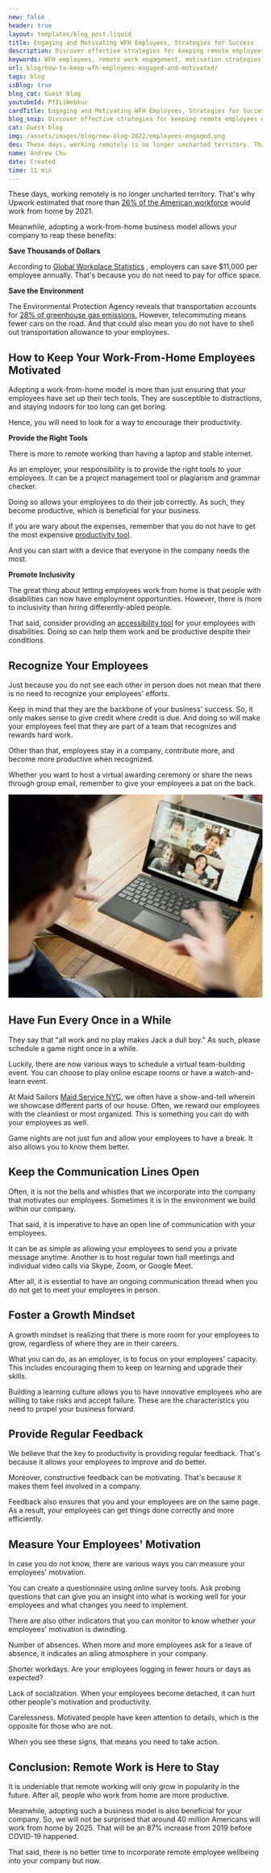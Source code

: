 ```yaml
---
new: false
header: true
layout: templates/blog_post.liquid
title: Engaging and Motivating WFH Employees, Strategies for Success
description: Discover effective strategies for keeping remote employees engaged and motivated. In an era where remote work is becoming increasingly common, Upwork estimates that over 26% of the American workforce will be working from home by 2021.
keywords: WFH employees, remote work engagement, motivation strategies, working from home, American workforce, Upwork
url: blog/how-to-keep-wfh-employees-engaged-and-motivated/
tags: blog
isBlog: true
blog_cat: Guest Blog
youtubeId: PfILiWebkuc
cardTitle: Engaging and Motivating WFH Employees, Strategies for Success
blog_snip: Discover effective strategies for keeping remote employees engaged and motivated. In an era where remote work is becoming increasingly common, Upwork estimates that over 26% of the American workforce will be working from home by 2021.
cat: Guest blog
img: /assets/images/blog/new-blog-2022/employees-engaged.png
des: These days, working remotely is no longer uncharted territory. That's why Upwork estimates that more than 26% of the American workforce would work from home by 2021.
name: Andrew Chu
date: Created
time: 11 min
---
```



These days, working remotely is no longer uncharted territory. That's why Upwork estimated that more
than [26% of the American workforce](https://www.apollotechnical.com/statistics-on-remote-workers/)
would work from home by 2021.

Meanwhile, adopting a work-from-home business model allows your company to reap these benefits:

**Save Thousands of Dollars**

According to
[Global Workplace Statistics](https://globalworkplaceanalytics.com/telecommuting-statistics) ,
employers can save $11,000 per employee annually. That's because you do not need to pay for office
space.

**Save the Environment**

The Environmental Protection Agency reveals that transportation accounts for
[28% of greenhouse gas emissions.](https://www.epa.gov/transportation-air-pollution-and-climate-change/carbon-pollution-transportation)
However, telecommuting means fewer cars on the road. And that could also mean you do not have to
shell out transportation allowance to your employees.

## How to Keep Your Work-From-Home Employees Motivated

Adopting a work-from-home model is more than just ensuring that your employees have set up their
tech tools. They are susceptible to distractions, and staying indoors for too long can get boring.

Hence, you will need to look for a way to encourage their productivity.

**Provide the Right Tools**

There is more to remote working than having a laptop and stable internet.

As an employer, your responsibility is to provide the right tools to your employees. It can be a
project management tool or plagiarism and grammar checker.

Doing so allows your employees to do their job correctly. As such, they become productive, which is
beneficial for your business.

If you are wary about the expenses, remember that you do not have to get the most expensive
[productivity tool](https://www.helperbird.com/blog/stay-on-task-8-productivity-tips-to-help-you-stay-focused-at-work/).

And you can start with a device that everyone in the company needs the most.

**Promote Inclusivity**

The great thing about letting employees work from home is that people with disabilities can now have
employment opportunities. However, there is more to inclusivity than hiring differently-abled
people.

That said, consider providing an [accessibility tool](https://www.helperbird.com/) for your
employees with disabilities. Doing so can help them work and be productive despite their conditions.

## Recognize Your Employees

Just because you do not see each other in person does not mean that there is no need to recognize
your employees' efforts.

Keep in mind that they are the backbone of your business' success. So, it only makes sense to give
credit where credit is due. And doing so will make your employees feel that they are part of a team
that recognizes and rewards hard work.

Other than that, employees stay in a company, contribute more, and become more productive when
recognized.

Whether you want to host a virtual awarding ceremony or share the news through group email, remember
to give your employees a pat on the back.

![Photo of a dyslexic user](/assets/images/blog/how-to-keep-wfh-employees-engaged-and-motivated/how-to-keep-wfh-employees-engaged-and-motivated.jpg)

## Have Fun Every Once in a While

They say that "all work and no play makes Jack a dull boy." As such, please schedule a game night
once in a while.

Luckily, there are now various ways to schedule a virtual team-building event. You can choose to
play online escape rooms or have a watch-and-learn event.

At Maid Sailors [Maid Service NYC](https://cleaningexec.com/), we often have a show-and-tell wherein
we showcase different parts of our house. Often, we reward our employees with the cleanliest or most
organized. This is something you can do with your employees as well.

Game nights are not just fun and allow your employees to have a break. It also allows you to know
them better.

## Keep the Communication Lines Open

Often, it is not the bells and whistles that we incorporate into the company that motivates our
employees. Sometimes it is in the environment we build within our company.

That said, it is imperative to have an open line of communication with your employees.

It can be as simple as allowing your employees to send you a private message anytime. Another is to
host regular town hall meetings and individual video calls via Skype, Zoom, or Google Meet.

After all, it is essential to have an ongoing communication thread when you do not get to meet your
employees in person.

## Foster a Growth Mindset

A growth mindset is realizing that there is more room for your employees to grow, regardless of
where they are in their careers.

What you can do, as an employer, is to focus on your employees' capacity. This includes encouraging
them to keep on learning and upgrade their skills.

Building a learning culture allows you to have innovative employees who are willing to take risks
and accept failure. These are the characteristics you need to propel your business forward.

## Provide Regular Feedback

We believe that the key to productivity is providing regular feedback. That's because it allows your
employees to improve and do better.

Moreover, constructive feedback can be motivating. That's because it makes them feel involved in a
company.

Feedback also ensures that you and your employees are on the same page. As a result, your employees
can get things done correctly and more efficiently.

## Measure Your Employees' Motivation

In case you do not know, there are various ways you can measure your employees' motivation.

You can create a questionnaire using online survey tools. Ask probing questions that can give you an
insight into what is working well for your employees and what changes you need to implement.

There are also other indicators that you can monitor to know whether your employees' motivation is
dwindling.

Number of absences. When more and more employees ask for a leave of absence, it indicates an ailing
atmosphere in your company.

Shorter workdays. Are your employees logging in fewer hours or days as expected?

Lack of socialization. When your employees become detached, it can hurt other people's motivation
and productivity.

Carelessness. Motivated people have keen attention to details, which is the opposite for those who
are not.

When you see these signs, that means you need to take action.

## Conclusion: Remote Work is Here to Stay

It is undeniable that remote working will only grow in popularity in the future. After all, people
who work from home are more productive.

Meanwhile, adopting such a business model is also beneficial for your company. So, we will not be
surprised that around 40 million Americans will work from home by 2025. That will be an 87% increase
from 2019 before COVID-19 happened.

That said, there is no better time to incorporate remote employee wellbeing into your company but
now.
